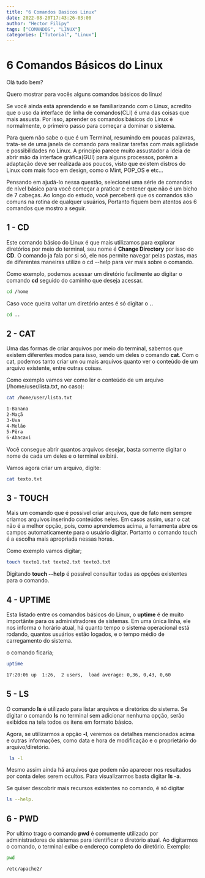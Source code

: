 ```yaml
---
title: "6 Comandos Basicos Linux"
date: 2022-08-20T17:43:26-03:00
author: "Hector Filipy"
tags: ["COMANDOS", "LINUX"]
categories: ["Tutorial", "Linux"]
---
```


# 6 Comandos Básicos do Linux

Olá tudo bem?

Quero mostrar para vocês alguns comandos básicos do linux!

Se você ainda está aprendendo e se familiarizando com o Linux, acredito que o uso da interface de linha de comandos(CLI) é uma das coisas que mais assusta. Por isso, aprender os comandos básicos do Linux é normalmente, o primeiro passo para começar a dominar o sistema.

Para quem não sabe o que é um Terminal, resumindo em poucas palavras, trata-se de uma janela de comando para realizar tarefas com mais agilidade e possibilidades no Linux. A princípio parece muito assustador a ideia de abrir mão da interface gráfica(GUI) para alguns processos, porém a adaptação deve ser realizada aos poucos, visto que existem distros do Linux com mais foco em design, como o Mint, POP_OS e etc...

Pensando em ajudá-lo nessa questão, selecionei uma série de comandos de nível básico para você começar a praticar e entener que não é um bicho de 7 cabeças. Ao longo do estudo, você perceberá que os comandos são comuns na rotina de qualquer usuários, Portanto fiquem bem atentos aos 6 comandos que mostro a seguir.

## 1 - CD

Este comando básico do Linux é que mais utilizamos para explorar diretórios por meio do terminal, seu nome é **Change Directory** por isso do **CD**. O comando ja fala por si só, ele nos permite navegar pelas pastas, mas de diferentes maneiras utilize o cd --help para ver mais sobre o comando.

Como exemplo, podemos acessar um diretório facilmente ao digitar o comando **cd** seguido do caminho que deseja acessar.

```bash
cd /home
```

Caso voce queira voltar um diretório antes é só digitar o **..**

```bash
cd ..
```

## 2 - CAT

Uma das formas de criar arquivos por meio do terminal, sabemos que existem diferentes modos para isso, sendo um deles o comando **cat**. Com o cat, podemos tanto criar um ou mais arquivos quanto ver o conteúdo de um arquivo existente, entre outras coisas.

Como exemplo vamos ver como ler o conteúdo de um arquivo (/home/user/lista.txt, no caso):

```bash
cat /home/user/lista.txt

1-Banana
2-Maçã
3-Uva
4-Melão
5-Pêra
6-Abacaxi

```

Você consegue abrir quantos arquivos desejar, basta somente digitar o nome de cada um deles e o terminal exibirá.

Vamos agora criar um arquivo, digite:

```bash
cat texto.txt
```

## 3 - TOUCH

Mais um comando que é possivel criar arquivos, que de fato nem sempre criamos arquivos inserindo conteúdos neles. Em casos assim, usar o cat não é a melhor opção, pois, como aprendemos acima, a ferramenta abre os campos automaticamente para o usuário digitar. Portanto o comando touch é a escolha mais apropriada nessas horas.

Como exemplo vamos digitar;

```bash
touch texto1.txt texto2.txt texto3.txt
```

Digitando **touch --help** é possível consultar todas as opções existentes para o comando.

## 4 - UPTIME

Esta listado entre os comandos básicos do Linux, o **uptime** é de muito importânte para os administradores de sistemas. Em uma única linha, ele nos informa o horário atual, há quanto tempo o sistema operacional está rodando, quantos usuários estão logados, e o tempo médio de carregamento do sistema.

o comando ficaria;

```bash
uptime

17:20:06 up  1:26,  2 users,  load average: 0,36, 0,43, 0,60
```

## 5 - LS

O comando **ls** é utilizado para listar arquivos e diretórios do sistema. Se digitar o comando **ls** no terminal sem adicionar nenhuma opção, serão exibidos na tela todos os itens em formato básico.

Agora, se utilizarmos a opção **-l**, veremos os detalhes mencionados acima e outras informações, como data e hora de modificação e o proprietário do arquivo/diretório.

```bash
 ls -l
```

Mesmo assim ainda há arquivos que podem não aparecer nos resultados por conta deles serem ocultos. Para visualizarmos basta digitar **ls -a**.

Se quiser descobrir mais recursos existentes no comando, é só digitar

```bash
ls --help.
```

## 6 - PWD

Por ultimo trago o comando **pwd** é comumente utilizado por administradores de sistemas para identificar o diretório atual. Ao digitarmos o comando, o terminal exibe o endereço completo do diretório. Exemplo:

```bash
pwd

/etc/apache2/
```
